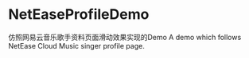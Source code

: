 # NetEaseProfileDemo
仿照网易云音乐歌手资料页面滑动效果实现的Demo
A demo which follows NetEase Cloud Music singer profile page.
